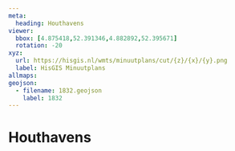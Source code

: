 ```yaml
---
meta:
  heading: Houthavens
viewer:
  bbox: [4.875418,52.391346,4.882892,52.395671]
  rotation: -20
xyz:
  url: https://hisgis.nl/wmts/minuutplans/cut/{z}/{x}/{y}.png
  label: HisGIS Minuutplans
allmaps:
geojson:
  - filename: 1832.geojson
    label: 1832
---
```

# Houthavens
